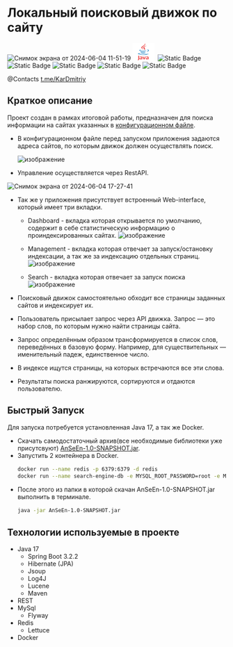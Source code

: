 # **Локальный поисковый движок по сайту**
![Снимок экрана от 2024-06-04 11-51-19](https://github.com/Dmitriy96321/AnSeEn/assets/163676399/c29fdf98-293d-4711-8ac8-dedd6e7d2a50)
 <img src="https://github.com/devicons/devicon/blob/master/icons/java/java-original-wordmark.svg" title="Java" alt="Java" width="50" height="40"/>&nbsp;
![Static Badge](https://img.shields.io/badge/SpringBoot-6DB33F?style=flat&logo=SpringBoot&logoColor=white)
![Static Badge](https://img.shields.io/badge/Flyway-CC0200?style=flat&logo=Flyway)
![Static Badge](https://img.shields.io/badge/Jsoup-1071D3?style=flat&logo=jsoup&logoColor=white)
![Static Badge](https://img.shields.io/badge/Redis-FF4438?style=flat&logo=redis&logoColor=white)
![Static Badge](https://img.shields.io/badge/MySql-4479A1?style=flat&logo=MySql&logoColor=white) 

@Contacts [t.me/KarDmitriy](https://t.me/KarDmitriy)
 

## Краткое описание
Проект создан в рамках итоговой работы, предназначен для поиска информации на сайтах указанных в [конфигурационном файле](https://github.com/Dmitriy96321/AnSeEn/blob/master/src/main/resources/application.yaml).

+ В конфигурационном файле перед запуском приложения задаются адреса сайтов, по которым движок должен осуществлять поиск.
  
  ![изображение](https://github.com/Dmitriy96321/AnSeEn/assets/163676399/63e8832b-2cc6-414d-bc63-bb9247047b09)
+ Управление осуществляется через RestAPI.

 ![Снимок экрана от 2024-06-04 17-27-41](https://github.com/Dmitriy96321/AnSeEn/assets/163676399/9658dd05-ad5e-4556-841b-87fdc71473ee)
+ Так же у приложения присутствует встроенный Web-interface, который имеет три вкладки.
 
  + Dashboard - вкладка которая открывается по умолчанию, содержит в себе статистическую информацию о проиндексированных сайтах.
  ![изображение](https://github.com/Dmitriy96321/AnSeEn/assets/163676399/2475ace7-01aa-4e78-ba00-6c4064be6742)
 
  + Management - вкладка которая отвечает за запуск/остановку индексации, а так же за индексацию отдельных страниц.
   ![изображение](https://github.com/Dmitriy96321/AnSeEn/assets/163676399/57ecf90c-2e3b-4fcf-ac53-17294d4a4617)
  
  + Search  - вкладка которая отвечает за запуск поиска
  ![изображение](https://github.com/Dmitriy96321/AnSeEn/assets/163676399/d0cccde8-7db0-4913-bd62-af7d6c20e779)
+ Поисковый движок самостоятельно обходит все страницы заданных сайтов и индексирует их. 
+ Пользователь  присылает запрос через API движка. Запрос — это набор слов, по которым нужно найти страницы сайта.
+ Запрос определённым образом трансформируется в список слов, переведённых в базовую форму. Например, для существительных — именительный падеж, единственное число.
+ В индексе ищутся страницы, на которых встречаются все эти слова.
+ Результаты поиска ранжируются, сортируются и отдаются пользователю.
## Быстрый Запуск
Для запуска потребуется установленная Java 17, а так же Docker.
 + Скачать самодостаточный архив(все необходимые библиотеки уже присутсвуют) [AnSeEn-1.0-SNAPSHOT.jar](https://disk.yandex.ru/d/0s1UqL-u2TDoqg).
 + Запустить 2 контейнера в Docker.
   ```bash
   docker run --name redis -p 6379:6379 -d redis
   docker run --name search-engine-db -e MYSQL_ROOT_PASSWORD=root -e MYSQL_DATABASE=search_engine -p 3306:3306 -d mysql:late
   ```
 + После этого из папки в которой скачан AnSeEn-1.0-SNAPSHOT.jar выполнить в терминале.
   ```bash
   java -jar AnSeEn-1.0-SNAPSHOT.jar
   ```
## Технологии используемые в проекте 
+ Java 17
  + Spring Boot 3.2.2
  + Hibernate (JPA)
  + Jsoup
  + Log4J
  + Lucene
  + Maven
+ REST
+ MySql
  + Flyway
+ Redis
  + Lettuce
+ Docker
